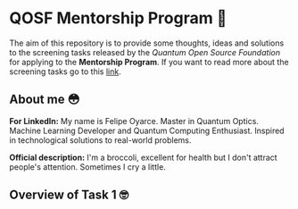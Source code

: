 # QOSF Mentorship Program :rocket:

The aim of this repository is to provide some thoughts, ideas and solutions to the screening tasks released by the _Quantum Open Source Foundation_ for applying to the __Mentorship Program__. If you want to read more about the screening tasks go to this [link](https://docs.google.com/document/d/1Ow3v8Y4rYBdgxXNxKV9ZUAM4bwL6211U6DWCcByZ4A4/edit).

## About me :flushed:

__For LinkedIn:__ My name is Felipe Oyarce. Master in Quantum Optics. Machine Learning Developer and Quantum Computing Enthusiast. Inspired in technological solutions to real-world problems. 

__Official description:__ I'm a broccoli, excellent for health but I don't attract people's attention. Sometimes I cry a little.

## Overview of Task 1 :nerd_face:
